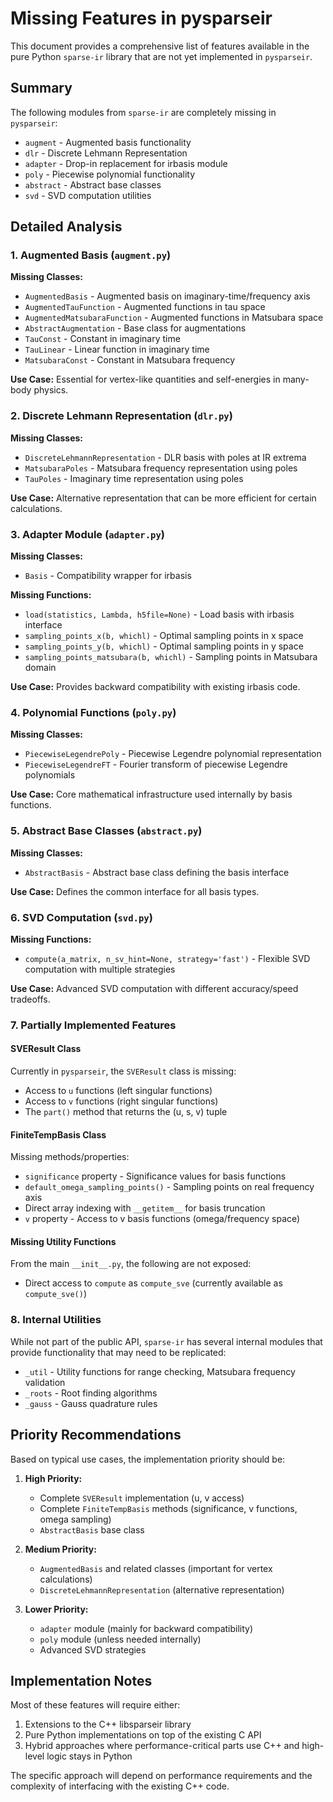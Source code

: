 # Missing Features in pysparseir

This document provides a comprehensive list of features available in the pure Python `sparse-ir` library that are not yet implemented in `pysparseir`.

## Summary

The following modules from `sparse-ir` are completely missing in `pysparseir`:
- `augment` - Augmented basis functionality
- `dlr` - Discrete Lehmann Representation
- `adapter` - Drop-in replacement for irbasis module
- `poly` - Piecewise polynomial functionality
- `abstract` - Abstract base classes
- `svd` - SVD computation utilities

## Detailed Analysis

### 1. Augmented Basis (`augment.py`)

**Missing Classes:**
- `AugmentedBasis` - Augmented basis on imaginary-time/frequency axis
- `AugmentedTauFunction` - Augmented functions in tau space
- `AugmentedMatsubaraFunction` - Augmented functions in Matsubara space
- `AbstractAugmentation` - Base class for augmentations
- `TauConst` - Constant in imaginary time
- `TauLinear` - Linear function in imaginary time
- `MatsubaraConst` - Constant in Matsubara frequency

**Use Case:** Essential for vertex-like quantities and self-energies in many-body physics.

### 2. Discrete Lehmann Representation (`dlr.py`)

**Missing Classes:**
- `DiscreteLehmannRepresentation` - DLR basis with poles at IR extrema
- `MatsubaraPoles` - Matsubara frequency representation using poles
- `TauPoles` - Imaginary time representation using poles

**Use Case:** Alternative representation that can be more efficient for certain calculations.

### 3. Adapter Module (`adapter.py`)

**Missing Classes:**
- `Basis` - Compatibility wrapper for irbasis

**Missing Functions:**
- `load(statistics, Lambda, h5file=None)` - Load basis with irbasis interface
- `sampling_points_x(b, whichl)` - Optimal sampling points in x space
- `sampling_points_y(b, whichl)` - Optimal sampling points in y space  
- `sampling_points_matsubara(b, whichl)` - Sampling points in Matsubara domain

**Use Case:** Provides backward compatibility with existing irbasis code.

### 4. Polynomial Functions (`poly.py`)

**Missing Classes:**
- `PiecewiseLegendrePoly` - Piecewise Legendre polynomial representation
- `PiecewiseLegendreFT` - Fourier transform of piecewise Legendre polynomials

**Use Case:** Core mathematical infrastructure used internally by basis functions.

### 5. Abstract Base Classes (`abstract.py`)

**Missing Classes:**
- `AbstractBasis` - Abstract base class defining the basis interface

**Use Case:** Defines the common interface for all basis types.

### 6. SVD Computation (`svd.py`)

**Missing Functions:**
- `compute(a_matrix, n_sv_hint=None, strategy='fast')` - Flexible SVD computation with multiple strategies

**Use Case:** Advanced SVD computation with different accuracy/speed tradeoffs.

### 7. Partially Implemented Features

#### SVEResult Class
Currently in `pysparseir`, the `SVEResult` class is missing:
- Access to `u` functions (left singular functions)
- Access to `v` functions (right singular functions)
- The `part()` method that returns the (u, s, v) tuple

#### FiniteTempBasis Class
Missing methods/properties:
- `significance` property - Significance values for basis functions
- `default_omega_sampling_points()` - Sampling points on real frequency axis
- Direct array indexing with `__getitem__` for basis truncation
- `v` property - Access to v basis functions (omega/frequency space)

#### Missing Utility Functions
From the main `__init__.py`, the following are not exposed:
- Direct access to `compute` as `compute_sve` (currently available as `compute_sve()`)

### 8. Internal Utilities

While not part of the public API, `sparse-ir` has several internal modules that provide functionality that may need to be replicated:
- `_util` - Utility functions for range checking, Matsubara frequency validation
- `_roots` - Root finding algorithms
- `_gauss` - Gauss quadrature rules

## Priority Recommendations

Based on typical use cases, the implementation priority should be:

1. **High Priority:**
   - Complete `SVEResult` implementation (u, v access)
   - Complete `FiniteTempBasis` methods (significance, v functions, omega sampling)
   - `AbstractBasis` base class

2. **Medium Priority:**
   - `AugmentedBasis` and related classes (important for vertex calculations)
   - `DiscreteLehmannRepresentation` (alternative representation)

3. **Lower Priority:**
   - `adapter` module (mainly for backward compatibility)
   - `poly` module (unless needed internally)
   - Advanced SVD strategies

## Implementation Notes

Most of these features will require either:
1. Extensions to the C++ libsparseir library
2. Pure Python implementations on top of the existing C API
3. Hybrid approaches where performance-critical parts use C++ and high-level logic stays in Python

The specific approach will depend on performance requirements and the complexity of interfacing with the existing C++ code.